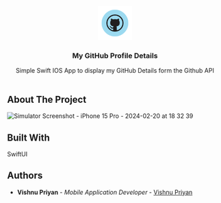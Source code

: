 <br/>
<p align="center">
  <a href="https://github.com/vishnu32510/GitHubSwift">
     <img src="GitHubSwift/Assets.xcassets/AppIcon.appiconset/AppIcon.png" alt="Logo" width="80" height="80">
  </a>

  <h3 align="center">My GitHub Profile Details</h3>

  <p align="center">
    Simple Swift IOS App to display my GitHub Details form the Github API
    <br/>
    <br/>
  </p>
</p>



## About The Project

![Simulator Screenshot - iPhone 15 Pro - 2024-02-20 at 18 32 39](https://github.com/vishnu32510/GitHubSwift/assets/76788079/a2a9e42b-1392-4856-94d3-636e040e50e9)


## Built With

SwiftUI

## Authors

* **Vishnu Priyan** - *Mobile Application Developer* - [Vishnu Priyan](https://github.com/vishnu32510)

